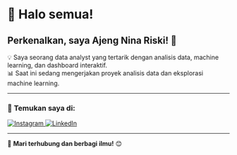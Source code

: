 # 🌟 Halo semua!  

## **Perkenalkan, saya Ajeng Nina Riski!** 👋  

💡 Saya seorang data analyst yang tertarik dengan analisis data, machine learning, dan dashboard interaktif.  
📊 Saat ini sedang mengerjakan proyek analisis data dan eksplorasi machine learning.  

---

### 🔗 **Temukan saya di:**  

<p align="left">
  <a href="https://instagram.com/jenawrin_" target="_blank">
    <img src="https://img.shields.io/badge/Instagram-%23E4405F.svg?&style=for-the-badge&logo=instagram&logoColor=white" alt="Instagram">
  </a>
  <a href="https://www.linkedin.com/in/ajeng-nina/" target="_blank">
    <img src="https://img.shields.io/badge/LinkedIn-%230077B5.svg?&style=for-the-badge&logo=linkedin&logoColor=white" alt="LinkedIn">
  </a>
</p>

---

🚀 **Mari terhubung dan berbagi ilmu!** 😊  
